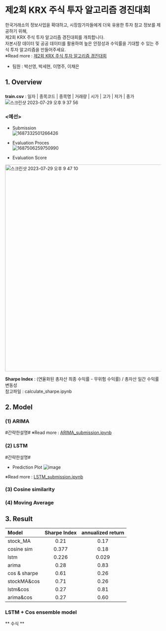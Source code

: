 # 제2회 KRX 주식 투자 알고리즘 경진대회
한국거래소의 정보사업을 확대하고, 시장참가자들에게 더욱 유용한 투자 참고 정보를 제공하기 위해,   
제2회 KRX 주식 투자 알고리즘 경진대회를 개최합니다.   
자본시장 데이터 및 공공 데이터를 활용하여 높은 안정성과 수익률을 기대할 수 있는 주식 투자 알고리즘을 만들어주세요.   
&#8251;Read more : [제2회 KRX 주식 투자 알고리즘 경진대회](https://dacon.io/competitions/official/236117/overview/description)    

- 팀원 : 박선영, 박세현, 이명주, 이채은

## 1. Overview
### <Data>    
  <b>train.csv</b> : 일자 | 종목코드 | 종목명 | 거래량 | 시가 | 고가 | 저가 | 종가   
![스크린샷 2023-07-29 오후 9 37 56](https://github.com/sehyunpark99/stock_price/assets/85481704/7c9ec632-d268-416a-ba49-03ef5c0c4dd3)

### <예선>  
- Submission   
![1687332501266426](https://github.com/sehyunpark99/stock_price/assets/85481704/58c07445-7a6e-4304-835a-0675b52a1c1a)

- Evaluation Proces   
![1687506259750990](https://github.com/sehyunpark99/stock_price/assets/85481704/05b34792-5b5b-468d-a400-599655730561)    

- Evaluation Score   
<img width="668" alt="스크린샷 2023-07-29 오후 9 47 10" src="https://github.com/sehyunpark99/stock_price/assets/85481704/8dc4e0e2-961a-462e-8237-5f37adcb429d">

<b>Sharpe Index</b> : (연율화된 총자산 최종 수익률 - 무위험 수익률) / 총자산 일간 수익률 변동성    
  참고파일 : calculate_sharpe.ipynb

## 2. Model
### (1) ARIMA    
#간략한설명#
&#8251;Read more : [ARIMA_submission.ipynb](https://github.com/sehyunpark99/stock_price/blob/main/ARIMA_submission.ipynb)

### (2) LSTM
#간략한설명#
* Prediction Plot
![image](https://github.com/sehyunpark99/stock_price/assets/85481704/7a2349cf-cb44-49d2-9b58-a7cf4fb99cb2)

&#8251;Read more : [LSTM_submission.ipynb](https://github.com/sehyunpark99/stock_price/blob/main/LSTM_submission.ipynb)
### (3) Cosine similarity

### (4) Moving Average

## 3. Result

|Model|Sharpe Index|annualized return|
|:-|:-:|:-:|
|stock_MA|0.21|0.17|
|cosine sim|0.377|0.18|
|lstm|0.226|0.029|
|arima|0.28|0.83|
|cos & sharpe|0.61|0.26|
|stockMA&cos|0.71|0.26|
|lstm&cos|0.27|0.81|
|arima&cos|0.27|0.60|

### LSTM + Cos ensemble model 
** 수식 ** 

## 
